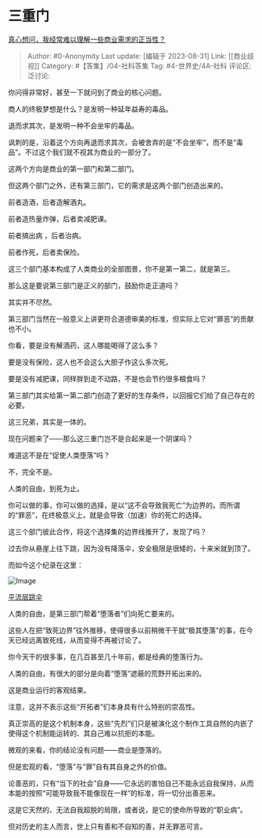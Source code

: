 # 三重门
[真心想问，我经常难以理解一些商业需求的正当性？](https://www.zhihu.com/question/569844610/answer/2787103338)

> Author: #0-Anonymity
> Last update: [编辑于 2023-08-31]
> Link: [[商业歧视]]
> Category: #【答集】/04-社科答集
> Tag: #4-世界史/4A-社科
> 评论区:
> 泛讨论:

你问得非常好，甚至一下就问到了商业的核心问题。

商人的终极梦想是什么？是发明一种延年益寿的毒品。

退而求其次，是发明一种不会坐牢的毒品。

讽刺的是，沿着这个方向再退而求其次，会被舍弃的是“不会坐牢”，而不是“毒品”。不过这个我们就不视其为商业的一部分了。

这两个方向是商业的第一部门和第二部门。

但这两个部门之外，还有第三部门，它的需求是这两个部门创造出来的。

前者造酒，后者造解酒丸。

前者造热量炸弹，后者卖减肥课。

前者搞出病 ，后者治病。

前者作死，后者卖保险。

这三个部门基本构成了人类商业的全部图景，你不是第一第二，就是第三。

那么这是要说第三部门是正义的部门，鼓励你走正道吗？

其实并不尽然。

第三部门当然在一般意义上讲更符合道德审美的标准，但实际上它对“罪恶”的贡献也不小。

你看，要是没有解酒药，这人哪能喝得了这么多？

要是没有保险，这人也不会这么大胆子作这么多次死。

要是没有减肥课，同样胖到走不动路，不是也会节约很多粮食吗？

第三部门其实给第一第二部门创造了更好的生存条件，以回报它们给了自己存在的必要。

这三兄弟，其实是一体的。

现在问题来了——那么这三重门岂不是合起来是一个阴谋吗？

难道这不是在“促使人类堕落”吗？

不，完全不是。

人类的自由，到死为止。

你可以做的事，你可以做的选择，是以“这不会导致我死亡”为边界的。而所谓的“罪恶”，在终极意义上，就是会导致（加速）你的死亡的选择。

这三个部门彼此合作，将这个选择集的边界线推开了，发现了吗？

过去你从悬崖上往下跳，因为没有降落伞，安全极限是很矮的，十来米就到顶了。

而如今这个纪录在这里：

![Image](https://pica.zhimg.com/50/v2-b221575d8e1452dc15168d8c09b1354a_720w.jpg?source=1940ef5c)

[平流层跳伞](https://link.zhihu.com/?target=https%3A//www.redbull.com/cn-zh/videos/mission-accomplished)

人类的自由，是第三部门帮着“堕落者”们向死亡要来的。

这些人在把“致死边界”往外推移，使得很多以前稍微干干就“极其堕落”的事，在今天已经远离致死线，从而变得不再被讨论了。

你今天干的很多事，在几百甚至几十年前，都是经典的堕落行为。

人类的自由，有很大的部分是向着“堕落”遮蔽的荒野开拓出来的。

这是商业运行的客观结果。

注意，这并不表示这些“开拓者”们本身具有什么特别的崇高性。

真正崇高的是这个机制本身，这些“先烈”们只是被演化这个制作工具自然的内嵌了使得这个机制能运转的、其自己难以抗拒的本能。

微观的来看，你的结论没有问题——商业是堕落的。

但是宏观的看，“堕落”与“罪”自有其自身之外的价值。

论善恶的，只有“当下的社会”自身——它永远的害怕自己不能永远自我保持，从而本能的按照“可能导致我不能像现在一样”的标准，将一切分出善恶来。

这是它天然的、无法自我超脱的局限，或者说，是它的使命所导致的“职业病”。

但对历史的主人而言，世上只有善和不自知的善，并无罪恶可言。